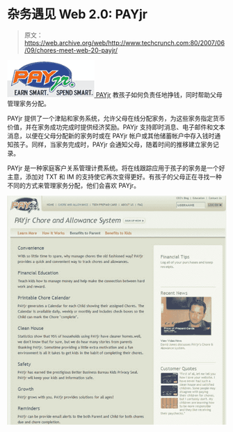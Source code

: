 # 杂务遇见 Web 2.0: PAYjr 

> 原文：<https://web.archive.org/web/http://www.techcrunch.com:80/2007/06/09/chores-meet-web-20-payjr/>

[![payjr.jpg](img/60f575ee377e997eccaffb8b7970339e.png) ](https://web.archive.org/web/20160307213130/http://www.payjr.com/) [PAYjr](https://web.archive.org/web/20160307213130/http://www.payjr.com/) 教孩子如何负责任地挣钱，同时帮助父母管理家务分配。

PAYjr 提供了一个津贴和家务系统，允许父母在线分配家务，为这些家务指定货币价值，并在家务成功完成时提供经济奖励。PAYjr 支持即时消息、电子邮件和文本消息，以便在父母分配新的家务时或在 PAYjr 帐户或其他储蓄帐户中存入钱时通知孩子。同样，当家务完成时，PAYjr 会通知父母，随着时间的推移建立家务记录。

PAYjr 是一种家庭客户关系管理计费系统。将在线跟踪应用于孩子的家务是一个好主意，添加对 TXT 和 IM 的支持使它再次变得更好。有孩子的父母正在寻找一种不同的方式来管理家务分配，他们会喜欢 PAYjr。

![payjr1.jpg](img/384e915cea8210f1e6cff489750c3b58.png)